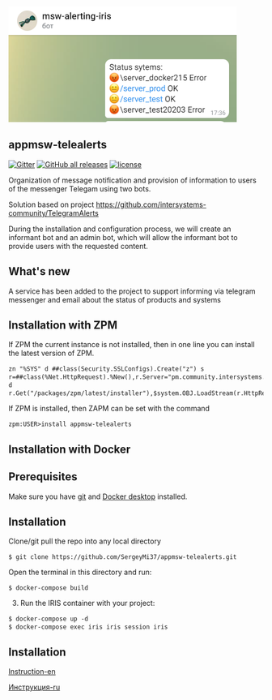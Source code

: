 ![](https://raw.githubusercontent.com/SergeyMi37/appmsw-telealerts/main/doc/status-serv.png)
## appmsw-telealerts
[![Gitter](https://img.shields.io/badge/Available%20on-Intersystems%20Open%20Exchange-00b2a9.svg)](https://openexchange.intersystems.com/package/appmsw-telealerts)
[![GitHub all releases](https://img.shields.io/badge/Available%20on-GitHub-black)](https://github.com/SergeyMi37/appmsw-telealerts)
[![license](https://img.shields.io/badge/License-MIT-yellow.svg)](https://opensource.org/licenses/MIT)


Organization of message notification and provision of information to users of the messenger Telegam using two bots.

Solution based on project
https://github.com/intersystems-community/TelegramAlerts

During the installation and configuration process, we will create an informant bot and an admin bot, which will allow the informant bot to provide users with the requested content.

## What's new
A service has been added to the project to support informing via telegram messenger and email about the status of products and systems

## Installation with ZPM

If ZPM the current instance is not installed, then in one line you can install the latest version of ZPM.
```
zn "%SYS" d ##class(Security.SSLConfigs).Create("z") s r=##class(%Net.HttpRequest).%New(),r.Server="pm.community.intersystems.com",r.SSLConfiguration="z" d r.Get("/packages/zpm/latest/installer"),$system.OBJ.LoadStream(r.HttpResponse.Data,"c")
```
If ZPM is installed, then ZAPM can be set with the command
```
zpm:USER>install appmsw-telealerts
```

## Installation with Docker

## Prerequisites
Make sure you have [git](https://git-scm.com/book/en/v2/Getting-Started-Installing-Git) and [Docker desktop](https://www.docker.com/products/docker-desktop) installed.

## Installation 
Clone/git pull the repo into any local directory

```
$ git clone https://github.com/SergeyMi37/appmsw-telealerts.git
```

Open the terminal in this directory and run:

```
$ docker-compose build
```

3. Run the IRIS container with your project:

```
$ docker-compose up -d
$ docker-compose exec iris iris session iris
```

## Installation

 [Instruction-en](https://raw.githubusercontent.com/SergeyMi37/appmsw-telealerts/main/doc/Install-appmsw-telealerts-en-v2.pdf)

 [Инструкция-ru](https://raw.githubusercontent.com/SergeyMi37/appmsw-telealerts/main/doc/Install-appmsw-telealerts-ru-v2.pdf)
